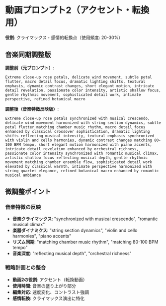 # 動画プロンプト2（アクセント・転換用）
**役割**: クライマックス・感情的転換点（使用頻度: 20-30%）

## 音楽同期調整版

**調整前（元プロンプト）**:
```
Extreme close-up rose petals, delicate wind movement, subtle petal flutter, macro detail focus, dramatic lighting shifts, textural emphasis, dynamic contrast changes, short elegant motion, intricate detail revelation, passionate color intensity, artistic shallow focus, gentle rhythmic movement, sophisticated detail work, intimate perspective, refined botanical macro
```

**調整後（音楽特徴反映版）**:
```
Extreme close-up rose petals synchronized with musical crescendo, delicate wind movement harmonized with string section dynamics, subtle petal flutter matching chamber music rhythm, macro detail focus enhanced by classical crossover sophistication, dramatic lighting shifts reflecting musical intensity, textural emphasis synchronized with violin and cello harmonies, dynamic contrast changes matching 80-100 BPM tempo, short elegant motion harmonized with piano accents, intricate detail revelation enhanced by orchestral richness, passionate color intensity synchronized with romantic musical climax, artistic shallow focus reflecting musical depth, gentle rhythmic movement matching chamber ensemble flow, sophisticated detail work elevated by classical warmth, intimate perspective harmonized with string quartet elegance, refined botanical macro enhanced by romantic musical ambiance
```

## 微調整ポイント

### 音楽特徴の反映
- **音楽クライマックス**: "synchronized with musical crescendo", "romantic musical climax"
- **楽器ダイナミクス**: "string section dynamics", "violin and cello harmonies", "piano accents"
- **リズム同期**: "matching chamber music rhythm", "matching 80-100 BPM tempo"
- **音楽深度**: "reflecting musical depth", "orchestral richness"

### 戦略計画との整合
- **動画2の役割**: アクセント（転換動画）
- **使用時間**: 音楽の盛り上がり部分
- **編集対応**: 速度変化、コントラスト強調
- **感情転換**: クライマックス演出に特化